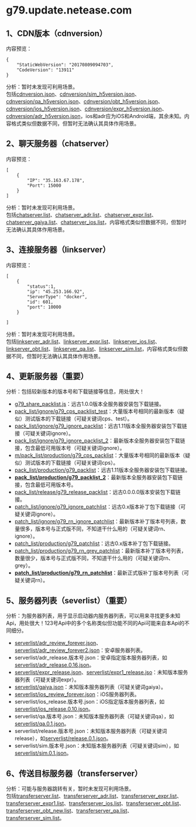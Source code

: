 # g79.update.netease.com
## 1、CDN版本（cdnversion）
内容预览：
```
{
    "StaticWebVersion": "20170809094703",
    "CodeVersion": "13911"
}
```
分析：暂时未发现可利用场景。  
包括[cdnversion.json](https://g79.update.netease.com/cdnversion.json)、[cdnversion/sim_h5version.json](https://g79.update.netease.com/cdnversion/sim_h5version.json)、[cdnversion/qa_h5version.json](https://g79.update.netease.com/cdnversion/qa_h5version.json)、[cdnversion/obt_h5version.json](https://g79.update.netease.com/cdnversion/obt_h5version.json)、[cdnversion/ios_h5version.json](https://g79.update.netease.com/cdnversion/ios_h5version.json)、[cdnversion/expr_h5version.json](https://g79.update.netease.com/cdnversion/expr_h5version.json)、[cdnversion/adr_h5version.json](https://g79.update.netease.com/cdnversion/adr_h5version.json)，ios和adr应为iOS和Android端，其余未知。内容格式类似但数据不同，但暂时无法确认其具体作用场景。
## 2、聊天服务器（chatserver）
内容预览：
```
[
    {
        "IP": "35.163.67.178",
        "Port": 15000
    }
]
```
分析：暂时未发现可利用场景。  
包括[chatserver.list](https://g79.update.netease.com/chatserver.list)、[chatserver_adr.list](https://g79.update.netease.com/chatserver_adr.list)、[chatserver_expr.list](https://g79.update.netease.com/chatserver_expr.list)、[chatserver_gaiya.list](https://g79.update.netease.com/chatserver_gaiya.list)、[chatserver_ios.list](https://g79.update.netease.com/chatserver_ios.list)，内容格式类似但数据不同，但暂时无法确认其具体作用场景。
## 3、连接服务器（linkserver）
内容预览：
```
[
    {
    	"status":1,
        "ip": "45.253.166.92",
        "ServerType": "docker",
        "id": 601,
        "port": 10000
    }

]
```
分析：暂时未发现可利用场景。  
包括[linkserver_adr.list](https://g79.update.netease.com/linkserver_adr.list)、[linkserver_expr.list](https://g79.update.netease.com/linkserver_expr.list)、[linkserver_ios.list](https://g79.update.netease.com/linkserver_ios.list)、[linkserver_obt.list](https://g79.update.netease.com/linkserver_obt.list)、[linkserver_qa.list](https://g79.update.netease.com/linkserver_qa.list)、[linkserver_sim.list](https://g79.update.netease.com/linkserver_sim.list)，内容格式类似但数据不同，但暂时无法确认其具体作用场景。
## 4、更新服务器（重要）
分析：包括较新版本的版本号和下载链接等信息，用处很大！
* [g79_share_packlist.js](https://g79.update.netease.com/g79_share_packlist.js)：远古1.0.0版本全服务器安装包下载链接。
* [pack_list/ignore/g79_cps_packlist_test](https://g79.update.netease.com/pack_list/ignore/g79_cps_packlist_test)：大量版本号相同的最新版本（疑似）测试版本的下载链接（可疑关键词cps、test）。
* [pack_list/ignore/g79_ignore_packlist](https://g79.update.netease.com/pack_list/ignore/g79_ignore_packlist)：远古1.11版本全服务器安装包下载链接（可疑关键词ignore）。
* [pack_list/ignore/g79_ignore_packlist_2](https://g79.update.netease.com/pack_list/ignore/g79_ignore_packlist_2)：最新版本全服务器安装包下载链接，包含最低可用版本号（可疑关键词ignore）。
* [m/pack_list/production/g79_cps_packlist](https://g79.update.netease.com/pack_list/production/g79_cps_packlist)：大量版本号相同的最新版本（疑似）测试版本的下载链接（可疑关键词cps）。
* [pack_list/production/g79_packlist](https://g79.update.netease.com/pack_list/production/g79_packlist)：远古1.11版本全服务器安装包下载链接。
* **[pack_list/production/g79_packlist_2](https://g79.update.netease.com/pack_list/production/g79_packlist_2)**：最新版本全服务器安装包下载链接，包含最低可用版本号。
* [pack_list/release/g79_release_packlist](https://g79.update.netease.com/pack_list/release/g79_release_packlist)：远古0.0.0.0版本安装包下载链接。
* [patch_list/ignore/g79_ignore_patchlist](https://g79.update.netease.com/patch_list/ignore/g79_ignore_patchlist)：远古0.x版本补丁包下载链接（可疑关键词ignore）。
* [patch_list/ignore/g79_rn_ignore_patchlist](https://g79.update.netease.com/patch_list/ignore/g79_rn_ignore_patchlist)：最新版本补丁版本号列表，数量很多，版本号与正式版不同，不知道干什么用的（可疑关键词rn、ignore）。
* [patch_list/production/g79_patchlist](https://g79.update.netease.com/patch_list/production/g79_patchlist)：远古0.x版本补丁包下载链接。
* [patch_list/production/g79_rn_grey_patchlist](https://g79.update.netease.com/patch_list/production/g79_rn_grey_patchlist)：最新版本补丁版本号列表，数量很少，版本号与正式版不同，不知道干什么用的（可疑关键词rn、grey）。
* **[patch_list/production/g79_rn_patchlist](https://g79.update.netease.com/patch_list/production/g79_rn_patchlist)**：最新正式版补丁版本号列表（可疑关键词rn）。
## 5、服务器列表（severlist）（重要）
分析：为服务器列表，用于显示启动器内服务器列表，可以用来寻找更多未知Api，用处很大！123号Api中的多个名称类似但功能不同的Api可能来自本Api的不同细分。
* [serverlist/adr_review_forever.json](https://g79.update.netease.com/serverlist/adr_review_forever.json)、[serverlist/adr_review_forever2.json](https://g79.update.netease.com/serverlist/adr_review_forever2.json)：安卓服务器列表。
* serverlist/adr_release.版本号.json：安卓指定版本服务器列表，如[serverlist/adr_release.0.16.json](https://g79.update.netease.com/serverlist/adr_release.0.16.json)。
* [serverlist/expr_release.json](https://g79.update.netease.com/serverlist/expr_release.json)、[serverlist/expr1_release.jso](https://g79.update.netease.com/serverlist/expr1_release.json)：未知版本服务器列表（可疑关键词expr）。
* [serverlist/gaiya.json](https://g79.update.netease.com/serverlist/gaiya.json)：未知版本服务器列表（可疑关键词gaiya）。
* [serverlist/ios_review_forever.json](https://g79.update.netease.com/serverlist/ios_review_forever.json)：iOS服务器列表。
* serverlist/ios_release.版本号.json：iOS指定版本服务器列表，如[serverlist/ios_release.0.10.json](https://g79.update.netease.com/serverlist/ios_release.0.10.json)。
* serverlist/qa.版本号.json：未知版本服务器列表（可疑关键词qa），如[serverlist/qa.0.1.json](https://g79.update.netease.com/serverlist/qa.0.1.json)。
* serverlist/release.版本号.json：未知版本服务器列表（可疑关键词release），如[serverlist/release.0.1.json](https://g79.update.netease.com/serverlist/release.0.1.json)。
* serverlist/sim.版本号.json：未知版本服务器列表（可疑关键词sim），如[serverlist/sim.0.1.json](https://g79.update.netease.com/serverlist/sim.0.1.json)。
## 6、传送目标服务器（transferserver）
分析：可能与服务器跳转有关，暂时未发现可利用场景。  
包括[transferserver.list](https://g79.update.netease.com/transferserver.list)、[transferserver_adr.list](https://g79.update.netease.com/transferserver_adr.list)、[transferserver_expr.list](https://g79.update.netease.com/transferserver_expr.list)、[transferserver_expr1.list](https://g79.update.netease.com/transferserver_expr1.list)、[transferserver_ios.list](https://g79.update.netease.com/transferserver_ios.list)、[transferserver_obt.list](https://g79.update.netease.com/transferserver_obt.list)、[transferserver_obt_new.list](https://g79.update.netease.com/transferserver_obt_new.list)、[transferserver_qa.list](https://g79.update.netease.com/transferserver_qa.list)、[transferserver_sim.list](https://g79.update.netease.com/transferserver_sim.list)。
